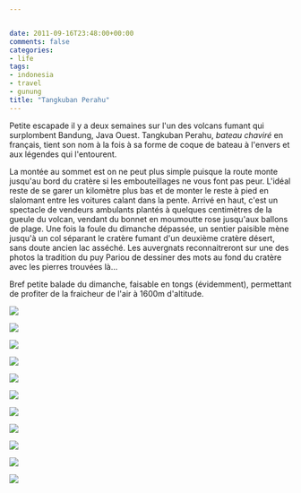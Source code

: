 ```yaml
---


date: 2011-09-16T23:48:00+00:00
comments: false
categories: 
- life
tags:
- indonesia
- travel
- gunung
title: "Tangkuban Perahu"
---
```


Petite escapade il y a deux semaines sur l'un des volcans fumant qui surplombent Bandung, Java Ouest. Tangkuban Perahu, *bateau chaviré* en français, tient son nom à la fois à sa forme de coque de bateau à l'envers et aux légendes qui l'entourent.

La montée au sommet est on ne peut plus simple puisque la route monte jusqu'au bord du cratère si les embouteillages ne vous font pas peur. L'idéal reste de se garer un kilomètre plus bas et de monter le reste à pied en slalomant entre les voitures calant dans la pente. Arrivé en haut, c'est un spectacle de vendeurs ambulants plantés à quelques centimètres de la gueule du volcan, vendant du bonnet en moumoutte rose jusqu'aux ballons de plage. Une fois la foule du dimanche dépassée, un sentier paisible mène jusqu'à un col séparant le cratère fumant d'un deuxième cratère désert, sans doute ancien lac asséché. Les auvergnats reconnaitreront sur une des photos la tradition du puy Pariou de dessiner des mots au fond du cratère avec les pierres trouvées là...

Bref petite balade du dimanche, faisable en tongs (évidemment), permettant de profiter de la fraicheur de l'air à 1600m d'altitude.

![](DSC_6558.jpg)

![](DSC_6575.jpg)

![](DSC_6586.jpg)

![](DSC_6599.jpg)

![](DSC_6605.jpg)

![](DSC_6623.jpg)

![](DSC_6653.jpg)

![](DSC_6678.jpg)

![](DSC_6702.jpg)

![](DSC_6715.jpg)

![](DSC_6742.jpg)